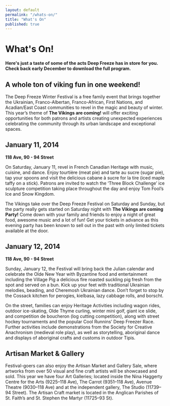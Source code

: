 ```yaml
---
layout: default
permalink: "/whats-on/"
title: "What's On"
published: true
---
```


# What's On!
**Here's just a taste of some of the acts Deep Freeze has in store for you. Check back early December to download the full program.** <!-- For all the juicy details, [download the full program.](/program)** -->

## A whole ton of viking fun in one weekend!
The Deep Freeze Winter Festival is a free family event that brings together the Ukrainian, Franco-Albertan, Franco-African, First Nations, and Acadian/East Coast communities to revel in the magic and beauty of winter. This year’s theme of **The Vikings are coming!** will offer exciting opportunities for both patrons and artists creating unexpected experiences celebrating the community through its urban landscape and exceptional spaces.

## January 11, 2014
**118 Ave, 90 - 94 Street**

On Saturday, January 11, revel in French Canadian Heritage with music, cuisine, and dance. Enjoy tourtière (meat pie) and tarte au sucre (sugar pie), tap your spoons and visit the delicious cabane à sucre for la tire (iced maple taffy on a stick). Patrons are invited to watch the ‘Three Block Challenge’ ice sculpture competition taking place throughout the day and enjoy Tom Fool’s Ice and Snow Kingdom.

The Vikings take over the Deep Freeze Festival on Saturday and Sunday, but the party really gets started on Saturday night with **The Vikings are coming Party!** Come down with your family and friends to enjoy a night of great food, awesome music and a lot of fun! Get your tickets in advance as this evening party has been known to sell out in the past with only limited tickets available at the door.

## January 12, 2014
**118 Ave, 90 - 94 Street**

Sunday, January 12, the Festival will bring back the Julian calendar and celebrate the Olde New Year with Byzantine food and entertainment including the Village Pig a delicious fire roasted suckling pig fresh from the spot and served on a bun. Kick up your feet with traditional Ukrainian melodies, beading, and Cheremosh Ukrainian dance. Don’t forget to stop by the Cossack kitchen for perogies, kielbasa, lazy cabbage rolls, and borscht.

On the street, families can enjoy Heritage Activities including wagon rides, outdoor ice-skating, Olde Thyme curling, winter mini golf, giant ice slide, and competition de boucheron (log cutting competition), along with street hockey tournaments and the popular Cool Runnins’ Deep Freezer Race. Further activities include demonstrations from the Society for Creative Anachronism (medieval role play), as well as storytelling, aboriginal dance and displays of aboriginal crafts and customs in outdoor Tipis.

## Artisan Market & Gallery
Festival-goers can also enjoy the Artisan Market and Gallery Sale, where artworks from over 50 visual and fine craft artists will be showcased and sold. This year we have four Art Galleries; located inside the Nina Haggerty Centre for the Arts (9225–118 Ave), The Carrot (9351–118 Ave), Avenue Theatre (9030–118 Ave) and at the independent gallery, The Studio (11739–94 Street). The Artisan Craft market is located in the Anglican Parishes of St. Faith’s and St. Stephen the Martyr (11725–93 St).